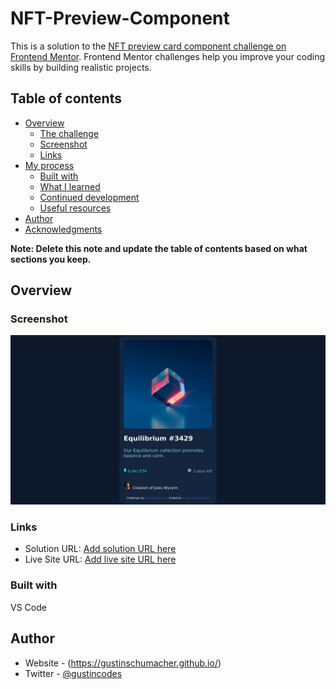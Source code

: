 # NFT-Preview-Component

This is a solution to the [NFT preview card component challenge on Frontend Mentor](https://www.frontendmentor.io/challenges/nft-preview-card-component-SbdUL_w0U). Frontend Mentor challenges help you improve your coding skills by building realistic projects. 

## Table of contents

- [Overview](#overview)
  - [The challenge](#the-challenge)
  - [Screenshot](#screenshot)
  - [Links](#links)
- [My process](#my-process)
  - [Built with](#built-with)
  - [What I learned](#what-i-learned)
  - [Continued development](#continued-development)
  - [Useful resources](#useful-resources)
- [Author](#author)
- [Acknowledgments](#acknowledgments)

**Note: Delete this note and update the table of contents based on what sections you keep.**

## Overview

### Screenshot

![](./images/Frontend-Mentor-NFT-preview-card-component.png)


### Links

- Solution URL: [Add solution URL here](https://github.com/GustinSchumacher/NFT-Preview-Component)
- Live Site URL: [Add live site URL here](http://gustinschumacher.github.io/NFT-Preview-Component)


### Built with

VS Code


## Author

- Website - (https://gustinschumacher.github.io/)
- Twitter - [@gustincodes](https://www.twitter.com/gustincodes)
